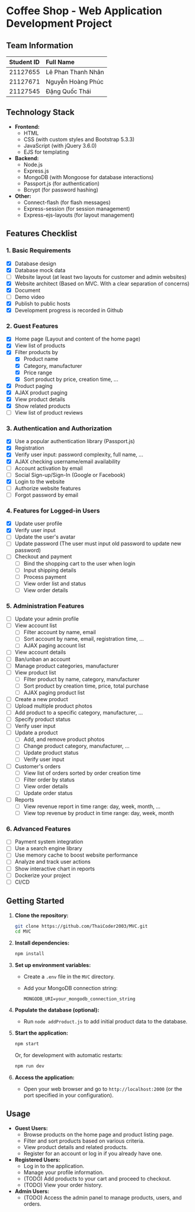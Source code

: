 # Coffee Shop - Web Application Development Project

## Team Information

| Student ID   | Full Name           | 
| :----------- | :------------------ |
| 21127655 | Lê Phan Thanh Nhân |
| 21127671 | Nguyễn Hoàng Phúc |
| 21127545 | Đặng Quốc Thái |

## Technology Stack

-   **Frontend:**
    -   HTML
    -   CSS (with custom styles and Bootstrap 5.3.3)
    -   JavaScript (with jQuery 3.6.0)
    -   EJS for templating
-   **Backend:**
    -   Node.js
    -   Express.js
    -   MongoDB (with Mongoose for database interactions)
    -   Passport.js (for authentication)
    -   Bcrypt (for password hashing)
-   **Other:**
    -   Connect-flash (for flash messages)
    -   Express-session (for session management)
    -   Express-ejs-layouts (for layout management)

## Features Checklist

### 1. Basic Requirements

-   [x] Database design
-   [x] Database mock data
-   [ ] Website layout (at least two layouts for customer and admin websites)
-   [x] Website architect (Based on MVC. With a clear separation of concerns)
-   [x] Document
-   [ ] Demo video
-   [x] Publish to public hosts
-   [x] Development progress is recorded in Github

### 2. Guest Features

-   [x] Home page (Layout and content of the home page)
-   [x] View list of products
-   [x] Filter products by
    -   [x] Product name
    -   [x] Category, manufacturer
    -   [x] Price range
    -   [x] Sort product by price, creation time, ...
-   [x] Product paging
-   [x] AJAX product paging
-   [x] View product details
-   [x] Show related products
-   [ ] View list of product reviews

### 3. Authentication and Authorization

-   [x] Use a popular authentication library (Passport.js)
-   [x] Registration
-   [x] Verify user input: password complexity, full name, ...
-   [x] AJAX checking username/email availability
-   [ ] Account activation by email
-   [ ] Social Sign-up/Sign-In (Google or Facebook)
-   [x] Login to the website
-   [ ] Authorize website features
-   [ ] Forgot password by email

### 4. Features for Logged-in Users

-   [x] Update user profile
-   [x] Verify user input
-   [ ] Update the user's avatar
-   [ ] Update password (The user must input old password to update new password)
-   [ ] Checkout and payment
    -   [ ] Bind the shopping cart to the user when login
    -   [ ] Input shipping details
    -   [ ] Process payment
    -   [ ] View order list and status
    -   [ ] View order details

### 5. Administration Features

-   [ ] Update your admin profile
-   [ ] View account list
    -   [ ] Filter account by name, email
    -   [ ] Sort account by name, email, registration time, ...
    -   [ ] AJAX paging account list
-   [ ] View account details
-   [ ] Ban/unban an account
-   [ ] Manage product categories, manufacturer
-   [ ] View product list
    -   [ ] Filter product by name, category, manufacturer
    -   [ ] Sort product by creation time, price, total purchase
    -   [ ] AJAX paging product list
-   [ ] Create a new product
-   [ ] Upload multiple product photos
-   [ ] Add product to a specific category, manufacturer, ...
-   [ ] Specify product status
-   [ ] Verify user input
-   [ ] Update a product
    -   [ ] Add, and remove product photos
    -   [ ] Change product category, manufacturer, ...
    -   [ ] Update product status
    -   [ ] Verify user input
-   [ ] Customer's orders
    -   [ ] View list of orders sorted by order creation time
    -   [ ] Filter order by status
    -   [ ] View order details
    -   [ ] Update order status
-   [ ] Reports
    -   [ ] View revenue report in time range: day, week, month, ...
    -   [ ] View top revenue by product in time range: day, week, month

### 6. Advanced Features

-   [ ] Payment system integration
-   [ ] Use a search engine library
-   [ ] Use memory cache to boost website performance
-   [ ] Analyze and track user actions
-   [ ] Show interactive chart in reports
-   [ ] Dockerize your project
-   [ ] CI/CD

## Getting Started

1. **Clone the repository:**

    ```bash
    git clone https://github.com/ThaiCoder2003/MVC.git
    cd MVC
    ```

2. **Install dependencies:**

    ```bash
    npm install
    ```

3. **Set up environment variables:**
    -   Create a `.env` file in the `MVC` directory.
    -   Add your MongoDB connection string:

        ```
        MONGODB_URI=your_mongodb_connection_string
        ```

4. **Populate the database (optional):**
    -   Run `node addProduct.js` to add initial product data to the database.

5. **Start the application:**

    ```bash
    npm start
    ```

    Or, for development with automatic restarts:

    ```bash
    npm run dev
    ```

6. **Access the application:**
    -   Open your web browser and go to `http://localhost:2000` (or the port specified in your configuration).

## Usage

-   **Guest Users:**
    -   Browse products on the home page and product listing page.
    -   Filter and sort products based on various criteria.
    -   View product details and related products.
    -   Register for an account or log in if you already have one.
-   **Registered Users:**
    -   Log in to the application.
    -   Manage your profile information.
    -   (TODO) Add products to your cart and proceed to checkout.
    -   (TODO) View your order history.
-   **Admin Users:**
    -   (TODO) Access the admin panel to manage products, users, and orders.